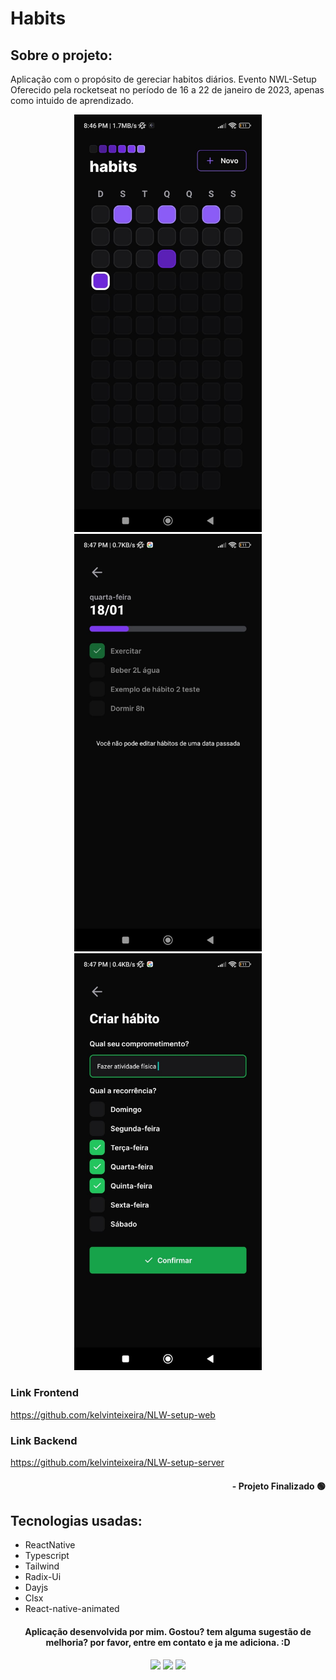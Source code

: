 # Habits

## Sobre o projeto:

Aplicação com o propósito de gereciar habitos diários. Evento NWL-Setup Oferecido pela rocketseat no período de 16 a 22 de janeiro de 2023, apenas como intuido de aprendizado.

<div align="center">
  <img style="width: 300px;" src="./cover1.jfif">
  <img style="width: 300px;" src="./cover2.jfif">
  <img style="width: 300px;" src="./cover3.jfif">
</div>

### Link Frontend
https://github.com/kelvinteixeira/NLW-setup-web

### Link Backend
https://github.com/kelvinteixeira/NLW-setup-server

#### <div align="right">- Projeto Finalizado 🟢 <div>

## Tecnologias usadas:

- ReactNative
- Typescript
- Tailwind
- Radix-Ui
- Dayjs
- Clsx
- React-native-animated

#### <div align="center">Aplicação desenvolvida por mim. Gostou? tem alguma sugestão de melhoria? por favor, entre em contato e ja me adiciona. :D

<div>

<div align="center"> 
  <a href="https://instagram.com/kelvinteixeira_" target="_blank"><img src="https://img.shields.io/badge/-Instagram-%23E4405F?style=for-the-badge&logo=instagram&logoColor=white" target="_blank"></a>
  <a href = "mailto:kelvin.teixeira.santos@gmail.com"><img src="https://img.shields.io/badge/-Gmail-%23333?style=for-the-badge&logo=gmail&logoColor=white" target="_blank"></a>
  <a href="https://www.linkedin.com/in/kelvin-teixeira-8707b41a8/" target="_blank"><img src="https://img.shields.io/badge/-LinkedIn-%230077B5?style=for-the-badge&logo=linkedin&logoColor=white" target="_blank"></a> 
  </div>
